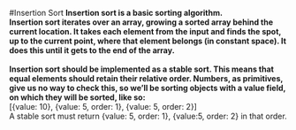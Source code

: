 #Insertion Sort
**Insertion sort is a basic sorting algorithm.
<br />
Insertion sort iterates over an array, growing a sorted array behind the current location. It takes each element from the input and finds the spot, up to the current point, where that element belongs (in constant space). It does this until it gets to the end of the array.
<br />
<br />
Insertion sort should be implemented as a stable sort. This means that equal elements
should retain their relative order. Numbers, as primitives, give us no way to check this,
so we’ll be sorting objects with a value field, on which they will be sorted, like so:**
<br />
[{value: 10}, {value: 5, order: 1}, {value: 5, order: 2}]
<br />
A stable sort must return {value: 5, order: 1}, {value:5, order: 2} in that order.

